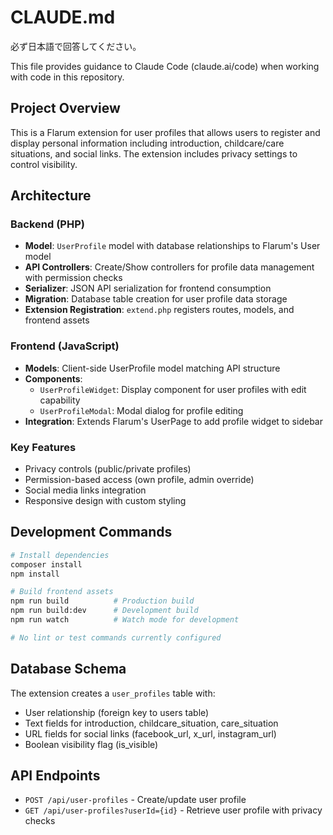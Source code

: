 # CLAUDE.md

必ず日本語で回答してください。

This file provides guidance to Claude Code (claude.ai/code) when working with code in this repository.

## Project Overview

This is a Flarum extension for user profiles that allows users to register and display personal information including introduction, childcare/care situations, and social links. The extension includes privacy settings to control visibility.

## Architecture

### Backend (PHP)
- **Model**: `UserProfile` model with database relationships to Flarum's User model
- **API Controllers**: Create/Show controllers for profile data management with permission checks
- **Serializer**: JSON API serialization for frontend consumption
- **Migration**: Database table creation for user profile data storage
- **Extension Registration**: `extend.php` registers routes, models, and frontend assets

### Frontend (JavaScript)
- **Models**: Client-side UserProfile model matching API structure
- **Components**: 
  - `UserProfileWidget`: Display component for user profiles with edit capability
  - `UserProfileModal`: Modal dialog for profile editing
- **Integration**: Extends Flarum's UserPage to add profile widget to sidebar

### Key Features
- Privacy controls (public/private profiles)
- Permission-based access (own profile, admin override)
- Social media links integration
- Responsive design with custom styling

## Development Commands

```bash
# Install dependencies
composer install
npm install

# Build frontend assets
npm run build          # Production build
npm run build:dev      # Development build
npm run watch          # Watch mode for development

# No lint or test commands currently configured
```

## Database Schema

The extension creates a `user_profiles` table with:
- User relationship (foreign key to users table)
- Text fields for introduction, childcare_situation, care_situation
- URL fields for social links (facebook_url, x_url, instagram_url)
- Boolean visibility flag (is_visible)

## API Endpoints

- `POST /api/user-profiles` - Create/update user profile
- `GET /api/user-profiles?userId={id}` - Retrieve user profile with privacy checks
